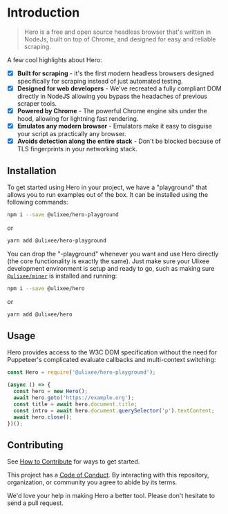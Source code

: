 # Introduction

> Hero is a free and open source headless browser that's written in NodeJs, built on top of Chrome, and designed for easy and reliable scraping.

A few cool highlights about Hero:

- [x] **Built for scraping** - it's the first modern headless browsers designed specifically for scraping instead of just automated testing.
- [x] **Designed for web developers** - We've recreated a fully compliant DOM directly in NodeJS allowing you bypass the headaches of previous scraper tools.
- [x] **Powered by Chrome** - The powerful Chrome engine sits under the hood, allowing for lightning fast rendering.
- [x] **Emulates any modern browser** - Emulators make it easy to disguise your script as practically any browser.
- [x] **Avoids detection along the entire stack** - Don't be blocked because of TLS fingerprints in your networking stack.

## Installation

To get started using Hero in your project, we have a "playground" that allows you to run examples out of the box. It can be installed using the following commands:

```bash
npm i --save @ulixee/hero-playground
```

or

```bash
yarn add @ulixee/hero-playground
```

You can drop the "-playground" whenever you want and use Hero directly (the core functionality is exactly the same). Just make sure your Ulixee development environment is setup and ready to go, such as making sure [`@ulixee/miner`](/docs/miner) is installed and running:

```bash
npm i --save @ulixee/hero
```

or

```bash
yarn add @ulixee/hero
```

## Usage

Hero provides access to the W3C DOM specification without the need for Puppeteer's complicated evaluate callbacks and multi-context switching:

```js
const Hero = require('@ulixee/hero-playground');

(async () => {
  const hero = new Hero();
  await hero.goto('https://example.org');
  const title = await hero.document.title;
  const intro = await hero.document.querySelector('p').textContent;
  await hero.close();
})();
```

## Contributing

See [How to Contribute](/how-to-contribute) for ways to get started.

This project has a [Code of Conduct](/code-of-conduct.md). By interacting with this repository, organization, or community you agree to abide by its terms.

We'd love your help in making Hero a better tool. Please don't hesitate to send a pull request.
